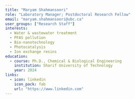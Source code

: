 ```yaml
---
title: "Maryam Shahmansoori"
role: "Laboratory Manager; Postdoctoral Research Fellow"
email: "maryam.shahmansoori@ubc.ca"
user_groups: ["Research Staff"]
interests:
  - Water & wastewater treatment
  - PFAS pollution
  - Bio-nanotechnology
  - Photocatalysis
  - Ion exchange resins
education:
  - course: Ph.D., Chemical & Biological Engineering
    institution: Sharif University of Technology
    year: 2024
links:
  - icon: linkedin
    icon_pack: fab
    url: "https://www.linkedin.com"
---
```

